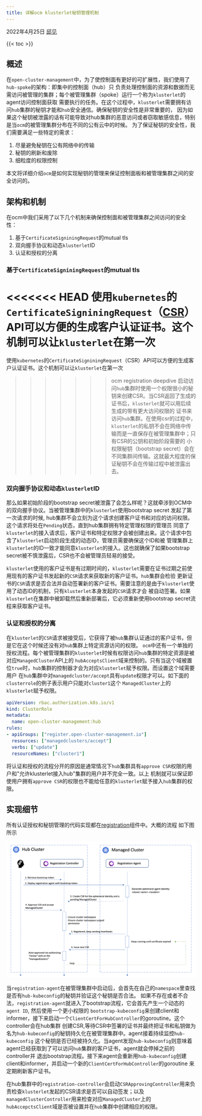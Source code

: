 ```yaml
---
title: 详解ocm klusterlet秘钥管理机制
---
```


2022年4月25日 [邱见](https://github.com/qiujian16)

{{< toc >}}

## 概述
在`open-cluster-management`中，为了使控制面有更好的可扩展性，我们使用了`hub-spoke`的架构：即集中的控制面（hub）只
负责处理控制面的资源和数据而无需访问被管理的集群；每个被管理集群（spoke）运行一个称为`klusterlet`的agent访问控制面获取
需要执行的任务。在这个过程中，`klusterlet`需要拥有访问`hub`集群的秘钥才能和`hub`安全通信。确保秘钥的安全性是非常重要的，
因为如果这个秘钥被泄露的话有可能导致对hub集群的恶意访问或者窃取敏感信息，特别是当`ocm`的被管理集群分布在不同的公有云中的时候。
为了保证秘钥的安全性，我们需要满足一些特定的需求：
1. 尽量避免秘钥在公有网络中的传输
2. 秘钥的刷新和废除
3. 细粒度的权限控制

本文将详细介绍`ocm`是如何实现秘钥的管理来保证控制面板和被管理集群之间的安全访问的。

## 架构和机制

在ocm中我们采用了以下几个机制来确保控制面和被管理集群之间访问的安全性：

1. 基于`CertificateSigniningRequest`的mutual tls
2. 双向握手协议和动态`klusterlet`ID
3. 认证和授权的分离

### 基于`CertificateSigniningRequest`的mutual tls

<<<<<<< HEAD
使用`kubernetes`的`CertificateSigniningRequest`（[CSR](https://kubernetes.io/docs/reference/access-authn-authz/certificate-signing-requests/)）API可以方便的生成客户认证证书。这个机制可以让`klusterlet`在第一次
=======
使用`kubernetes`的`CertificateSigniningRequest`（CSR）API可以方便的生成客户认证证书。这个机制可以让`klusterlet`在第一次
>>>>>>> ocm registration deepdive
启动访问`hub`集群时使用一个权限很小的秘钥来创建CSR。当CSR返回了生成的证书后，`klusterlet`就可以用后续生成的带有更大访问权限的
证书来访问`hub`集群。在使用csr的过程中，`klusterlet`的私钥不会在网络中传输而是一直保存在被管理集群中；只有CSR的公钥和初始阶段需要的
小权限秘钥（bootstrap secret）会在不同集群间传输。这就最大程度的保证秘钥不会在传输过程中被泄露出去。

### 双向握手协议和动态`klusterlet`ID

那么如果初始阶段的bootstrap secret被泄露了会怎么样呢？这就牵涉到OCM中的双向握手协议。当被管理集群中的`klusterlet`使用bootstrap secret
发起了第一次请求的时候, hub集群不会立刻为这个请求创建客户证书和对应的访问权限。这个请求将处在`Pending`状态，直到hub集群拥有特定管理权限的管理员
同意了`klusterlet`的接入请求后，客户证书和特定权限才会被创建出来。这个请求中包含了`klusterlet`启动阶段生成的动态ID，管理员需要确保这个ID和被
管理集群上`klusterlet`的ID一致才能同意`klusterlet`的接入。这也就确保了如果bootstrap secret被不慎泄露后，CSR也不会被管理员轻易的接受。

`klusterlet`使用的客户证书是有过期时间的，`klusterlet`需要在证书过期之前使用现有的客户证书发起新的`CSR`请求来获取新的客户证书。`hub`集群会检验
更新证书的`CSR`请求是否合法并自动签署新的客户证书。需要注意的是由于`klusterlet`使用了动态ID的机制，只有`klusterlet`本身发起的`CSR`请求才会
被自动签署。如果`klusterlet`在集群中被卸载然后重新部署后，它必须重新使用bootstrap secret流程来获取客户证书。

### 认证和授权的分离

在`klusterlet`的`CSR`请求被接受后，它获得了被`hub`集群认证通过的客户证书，但是它在这个时候还没有对`hub`集群上特定资源访问的权限。
`ocm`中还有一个单独的授权流程。每个被管理集群的`klusterlet`时候有权限访问`hub`集群的特定资源是被对应`ManagedCluster`API上的
`hubAcceptsClient`域来控制的。只有当这个域被置位`true`时，`hub`集群的控制器才会为对应`klusterlet`赋予权限。而设置这个域需要用户
在`hub`集群中对`managedcluster/accept`具有`update`权限才可以。如下面的`clusterrole`的例子表示用户只能对`cluster1`这个
`ManagedCluster`上的`klusterlet`赋予权限。

```yaml
apiVersion: rbac.authorization.k8s.io/v1
kind: ClusterRole
metadata:
  name: open-cluster-management:hub
rules:
- apiGroups: ["register.open-cluster-management.io"]
  resources: ["managedclusters/accept"]
  verbs: ["update"]
  resourceNames: ["cluster1"]
```

将认证和授权的流程分开的原因是通常情况下`hub`集群具有`approve CSR`权限的用户和"允许klusterlet接入hub"集群的用户并不完全一致。以上
机制就可以保证即使用户拥有`approve CSR`的权限也不能给任意的`klusterlet`赋予接入`hub`集群的权限。

## 实现细节

所有认证授权和秘钥管理的代码实现都在[registration](https://github.com/open-cluster-management-io/registration)组件中。大概的流程
如下图所示

![](./assets/registration-process.png)

当`registration-agent`在被管理集群中启动后，会首先在自己的`namespace`里查找是否有`hub-kubeconfig`的秘钥并验证这个秘钥是否合法。
如果不存在或者不合法，`registration-agent`就进入了bootstrap流程，它会首先产生一个动态的`agent ID`, 然后使用一个更小权限的
`bootstrap-kubeconfig`来创建client和informer，接下来启动一个`ClientCertForHubController`的goroutine。这个controller会在hub集群
创建CSR,等待CSR中签署的证书并最终把证书和私钥做为名为`hub-kubeconfig`的秘钥持久化在被管理集群中。agent接着持续监控`hub-kubeconfig`
这个秘钥是否已经被持久化。当agent发现`hub-kubeconfig`则意味着agent已经获取到了可以访问`hub`集群的客户证书，agent就会停掉之前的controller并
退出bootstrap流程。接下来agent会重新用`hub-kubeconfig`创建client和informer，并启动一个新的`ClientCertForHubController`的goroutine
来定期刷新客户证书。

在hub集群中的`registration-controller`会启动`CSRApprovingController`用来负责检查`klusterlet`发起的CSR请求是否可以自动签发；以及
`managedClusterController`用来检查对应`ManagedCluster`上的`hubAccepctsClient`域是否被设置并在`hub`集群中创建相应的权限。
